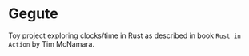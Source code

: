 # Gegute

Toy project exploring clocks/time in Rust as described in book `Rust in Action` by Tim McNamara.
